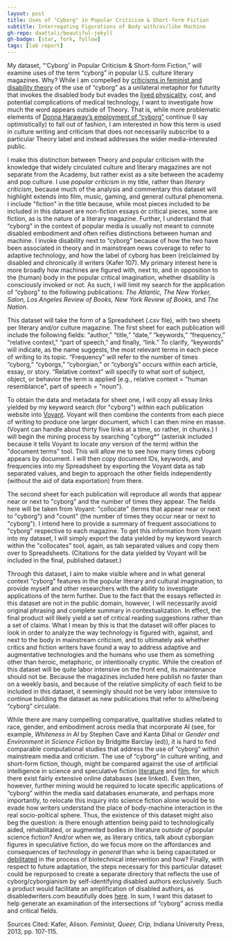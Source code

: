 ```yaml
---
layout: post
title: Uses of "Cyborg" in Popular Criticism & Short-form Fiction
subtitle: Interrogating Figurations of Body with/as/like Machine
gh-repo: daattali/beautiful-jekyll
gh-badge: [star, fork, follow]
tags: [lab report]
---
```


My dataset, “‘Cyborg’ in Popular Criticism & Short-form Fiction,” will examine uses of the term “cyborg” in popular U.S. culture literary magazines. Why? While I am compelled by [criticisms in feminist and disability theory](https://dsq-sds.org/article/view/3995/3540) of the use of “cyborg” as a unilateral metaphor for futurity that invokes the disabled body but evades the [lived physicality](https://granta.com/common-cyborg/), cost, and potential complications of medical technology, I want to investigate how much the word appears outside of Theory. That is, while more problematic elements of [Donna Haraway’s employment of “cyborg”](https://warwick.ac.uk/fac/arts/english/currentstudents/undergraduate/modules/fictionnownarrativemediaandtheoryinthe21stcentury/manifestly_haraway_----_a_cyborg_manifesto_science_technology_and_socialist-feminism_in_the_....pdf) continue (I say optimistically) to fall out of fashion, I am interested in how this term is used in culture writing and criticism that does not necessarily subscribe to a particular Theory label and instead addresses the wider media-interested public. 

  I make this distinction between Theory and popular criticism with the knowledge that widely circulated culture and literary magazines are not separate from the Academy, but rather exist as a site between the academy and pop culture. I use *popular criticism* in my title, rather than *literary criticism*, because much of the analysis and commentary this dataset will highlight extends into film, music, gaming, and general cultural phenomena. I include "fiction" in the title because, while most pieces included to be included in this dataset are non-fiction essays or critical pieces, some are fiction, as is the nature of a literary magazine. Further, I understand that “cyborg” in the context of popular media is usually not meant to connote disabled embodiment and often reifies distinctions between human and machine. I invoke disability next to “cyborg” because of how the two have been associated in theory and in mainstream news coverage to refer to adaptive technology, and how the label of cyborg has been (re)claimed by disabled and chronically ill writers (Kafer 107). My primary interest here is more broadly how machines are figured with, next to, and in opposition to the (human) body in the popular critical imagination, whether disability is consciously invoked or not. As such, I will limit my search for the application of “cyborg" to the following publications: *The Atlantic, The New Yorker, Salon, Los Angeles Review of Books, New York Review of Books,* and *The Nation*. 
  
  This dataset will take the form of a Spreadsheet (.csv file), with two sheets per literary and/or culture magazine. The first sheet for each publication will include the following fields: “author,” “title,” “date,” “keywords,” “frequency,” “relative context,” “part of speech,” and finally, “link.” To clarify, “keywords” will indicate, as the name suggests, the most relevant terms in each piece of writing to its topic. “Frequency” will refer to the number of times  “cyborg,” “cyborgs,” “cyborgian,” or “cyborg’s” occurs within each article, essay, or story. “Relative context” will specify to what sort of subject, object, or behavior the term is applied (e.g., relative context = "human resemblance", part of speech = "noun").
  
  To obtain the data and metadata for sheet one, I will copy all essay links yielded by my keyword search (for "cyborg") within each publication website into [Voyant](https://voyant-tools.org/). Voyant will then combine the contents from each piece of writing to produce one larger document, which I can then mine en masse. (Voyant can handle about thirty five links at a time, so rather, in chunks.) I will begin the mining process by searching "cyborg*" (asterisk included because it tells Voyant to locate *any* version of the term) within the "document terms" tool. This will allow me to see how many times cyborg appears by document. I will then copy document IDs, keywords, and frequencies into my Spreadsheet by exporting the Voyant data as tab separated values, and begin to approach the other fields independently (without the aid of data exportation) from there. 
  
  The second sheet for each publication will reproduce all words that appear near or next to "cyborg" and the number of times they appear. The fields here will be taken from Voyant: "collocate" (terms that appear near or next to "cyborg") and "count" (the number of times they occur near or next to "cyborg"). I intend here to provide a summary of frequent associations to "cyborg" respective to each magazine. To get this information from Voyant into my dataset, I will simply export the data yielded by my keyword search within the "collocates" tool, again, as tab separated values and copy them over to Spreadsheets. (Citations for the data yielded by Voyant will be included in the final, published dataset.)

Through this dataset, I aim to make visible where and in what general context “cyborg” features in the popular literary and cultural imagination, to provide myself and other researchers with the ability to investigate applications of the term further. Due to the fact that the essays reflected in this dataset are not in the public domain, however, I will necessarily avoid original phrasing and complete summary in contextualization. In effect, the final product will likely yield a set of critical reading suggestions rather than a set of claims. What I mean by this is that the dataset will offer places to look in order to analyze the way technology is figured with, against, and next to the body in mainstream criticism, and to ultimately ask whether critics and fiction writers have found a way to address adaptive and augmentative technologies and the humans who use them as something other than heroic, metaphoric, or intentionally cryptic. While the creation of this dataset will be quite labor intensive on the front end, its maintenance should not be. Because the magazines included here publish no faster than on a weekly basis, and because of the relative simplicity of each field to be included in this dataset, it seemingly should not be very labor intensive to continue building the dataset as new publications that refer to a/the/being “cyborg” circulate. 

  While there are many compelling comparative, qualitative studies related to race, gender, and embodiment across media that incorporate AI (see, for example, *Whiteness in AI* by Stephen Cave and Kanta Dihal or *Gender and Environment in Science Fiction* by Bridgitte Barclay (ed)), it is hard to find comparable computational studies that address the use of “cyborg” within mainstream media and criticism. The use of “cyborg” in culture writing, and short-form fiction, though, might be compared against the use of artificial intelligence in science and speculative fiction [literature](http://www.isfdb.org/#:~:text=The%20ISFDB%20is%20a%20community,content%20listings%2C%20and%20forthcoming%20books.) and [film](https://homepages.inf.ed.ac.uk/rbf/AIMOVIES/AImovies.htm#ai), for which there exist fairly extensive online databases (see linked). Even then, however, further mining would be required to locate specific applications of “cyborg” within the media said databases enumerate, and perhaps more importantly, to relocate this inquiry into science fiction alone would be to evade how writers understand the place of body-machine interaction in the real socio-poltical sphere. Thus, the existence of this dataset might also beg the question: is there enough attention being paid to technologically aided, rehabilitated, or augmented bodies *in* literature *outside of* popular science fiction? And/or when we, as literary critics, talk about cyborgian figures in speculative fiction, do we focus more on  the affordances and consequences of technology *in general* than who is being capacitated or [debilitated](https://medicalhealthhumanities.com/2020/06/09/the-concept-of-debility/) in the process of biotechnical intervention and how? Finally, with respect to future adaptation, the steps necessary for this particular dataset could be repurposed to create a separate directory that reflects the use of cyborg/cyborgianism by self-identifying disabled authors exclusively. Such a product would facilitate an amplification of disabled authors, as disabledwriters.com beautifully does [here](https://disabledwriters.com/the-database/?listpage=1&instance=1). In sum, I want this dataset to help generate an examination of the intersections of “cyborg” across media and critical fields.

Sources Cited: Kafer, Alison. *Feminist, Queer, Crip,* Indiana University Press, 2013, pp. 107-115.

